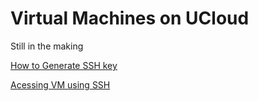 # Virtual Machines on UCloud

Still in the making

[How to Generate SSH key](CBS-HPC/VMs/shh/)

[Acessing VM using SSH](CBS-HPC/VMs/connectVM/)
